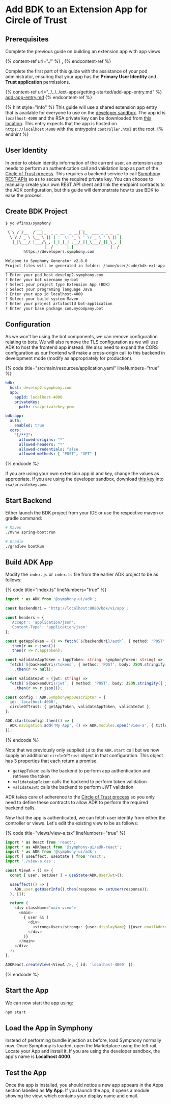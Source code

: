 # Add BDK to an Extension App for Circle of Trust

## Prerequisites

Complete the previous guide on building an extension app with app views

{% content-ref url="./" %}
[.](./)
{% endcontent-ref %}

Complete the first part of this guide with the assistance of your pod administrator, ensuring that your app has the **Primary User Identity** and **Trust application** permissions.

{% content-ref url="../../../ext-apps/getting-started/add-app-entry.md" %}
[add-app-entry.md](../../../ext-apps/getting-started/add-app-entry.md)
{% endcontent-ref %}

{% hint style="info" %}
This guide will use a shared extension app entry that is available for everyone to use on the [developer sandbox](https://develop2.symphony.com). The app id is `localhost-4000` and the RSA private key can be downloaded from [this location](https://localhost-rsa.vercel.app/private.pem). This entry expects that the app is hosted on `https://localhost:4000` with the entrypoint `controller.html` at the root.
{% endhint %}

## User Identity

In order to obtain identity information of the current user, an extension app needs to perform an authentication call and validation loop as part of the [Circle of Trust process](../../../ext-apps/app-authentication/circle-of-trust-authentication.md). This requires a backend service to call [Symphony REST APIs](https://developers.symphony.com/restapi/main/application-authentication/application-rsa-authentication) so as to secure the required private key. You can choose to manually create your own REST API client and link the endpoint contracts to the ADK configuration, but this guide will demonstrate how to use BDK to ease the process.

## Create BDK Project

```bash
$ yo @finos/symphony
 __   __     ___                 _
 \ \ / /__  / __|_  _ _ __  _ __| |_  ___ _ _ _  _
  \ V / _ \ \__ \ || | '  \| '_ \ ' \/ _ \ ' \ || |
   |_|\___/ |___/\_, |_|_|_| .__/_||_\___/_||_\_, |
                 |__/      |_|                |__/
        https://developers.symphony.com

Welcome to Symphony Generator v2.8.0
Project files will be generated in folder: /home/user/code/bdk-ext-app
______________________________________________________________________________________________________
? Enter your pod host develop2.symphony.com
? Enter your bot username my-bot
? Select your project type Extension App (BDK)
? Select your programing language Java
? Enter your app id localhost-4000
? Select your build system Maven
? Enter your project artifactId bot-application
? Enter your base package com.mycompany.bot
```

## Configuration

As we won't be using the bot components, we can remove configuration relating to bots. We will also remove the TLS configuration as we will use ADK to host the frontend app instead. We also need to expand the CORS configuration as our frontend will make a cross-origin call to this backend in development mode (modify as appropriately for production).

{% code title="src/main/resources/application.yaml" lineNumbers="true" %}
```yaml
bdk:
  host: develop2.symphony.com
  app:
    appId: localhost-4000
    privateKey:
      path: rsa/privatekey.pem

bdk-app:
  auth:
    enabled: true
  cors:
    "[/**]":
      allowed-origins: "*"
      allowed-headers: "*"
      allowed-credentials: false
      allowed-methods: [ "POST", "GET" ]
```
{% endcode %}

If you are using your own extension app id and key, change the values as appropriate. If you are using the developer sandbox, download [this key](https://localhost-rsa.vercel.app/private.pem) into `rsa/privatekey.pem`.

## Start Backend

Either launch the BDK project from your IDE or use the respective maven or gradle command:

```bash
# Maven
./mvnw spring-boot:run

# Gradle
./gradlew bootRun
```

## Build ADK App

Modify the `index.js` or `index.ts` file from the earlier ADK project to be as follows:

{% code title="index.ts" lineNumbers="true" %}
```typescript
import * as ADK from '@symphony-ui/adk';

const backendUri = 'http://localhost:8080/bdk/v1/app';

const headers = {
  'Accept': 'application/json',
  'Content-Type': 'application/json'
};

const getAppToken = () => fetch(`${backendUri}/auth`, { method: 'POST' })
  .then(r => r.json())
  .then(r => r.appToken);

const validateAppToken = (appToken: string, symphonyToken: string) =>
  fetch(`${backendUri}/tokens`, { method: 'POST', body: JSON.stringify({ appToken, symphonyToken }), headers })
    .then(r => null);

const validateJwt = (jwt: string) =>
  fetch(`${backendUri}/jwt`, { method: 'POST', body: JSON.stringify({ jwt }), headers })
    .then(r => r.json());

const config : ADK.SymphonyAppDescriptor = {
  id: 'localhost-4000',
  circleOfTrust: { getAppToken, validateAppToken, validateJwt },
};

ADK.start(config).then(() => {
  ADK.navigation.add('My App', () => ADK.modules.open('view-a', { title: 'Hello' }));
});
```
{% endcode %}

Note that we previously only supplied `id` to the `ADK.start` call but we now supply an additioinal `circleOfTrust` object in that configuration. This object has 3 properties that each return a promise.

* `getAppToken`: calls the backend to perform app authentication and retrieve the token
* `validateAppToken`: calls the backend to perform token validation
* `validateJwt`: calls the backend to perform JWT validation

ADK takes care of adherence to the [Circle of Trust process](../../../ext-apps/app-authentication/circle-of-trust-authentication.md) so you only need to define these contracts to allow ADK to perform the required backend calls.

Now that the app is authenticated, we can fetch user identity from either the controller or views. Let's edit the existing view to be as follows:

{% code title="views/view-a.tsx" lineNumbers="true" %}
```typescript
import * as React from 'react';
import * as ADKReact from '@symphony-ui/adk-react';
import * as ADK from '@symphony-ui/adk';
import { useEffect, useState } from 'react';
import './view-a.css';

const ViewA = () => {
  const [ user, setUser ] = useState<ADK.UserJwt>();

  useEffect(() => {
    ADK.user.getUserInfo().then(response => setUser(response));
  }, []);

  return (
    <div className="main-view">
      <main>
        { user && (
          <div>
            <strong>User</strong>: {user.displayName} ({user.emailAddress})
          </div>
        )}
      </main>
    </div>
  );
};

ADKReact.createView(<ViewA />, { id: 'localhost-4000' });
```
{% endcode %}

## Start the App

We can now start the app using:

```bash
npm start
```

## Load the App in Symphony

Instead of performing bundle injection as before, load Symphony normally now. Once Symphony is loaded, open the Marketplace using the left rail. Locate your App and install it. If you are using the developer sandbox, the app's name is **Localhost 4000**.

## Test the App

Once the app is installed, you should notice a new app appears in the Apps section labelled as **My App**. If you launch the app, it opens a module showing the view, which contains your display name and email.
